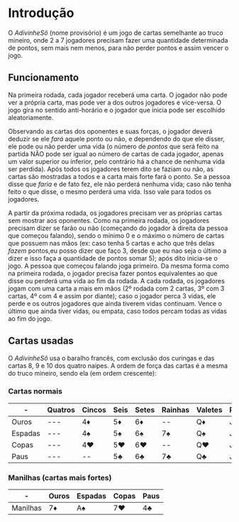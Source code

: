 [comment]: <> (Aqui é onde estará as regras do jogo, cartas necessárias e afins.)

# Introdução

O *AdivinheSô* (nome provisório) é um jogo de cartas semelhante ao truco mineiro, onde 2 a 
7 jogadores precisam fazer uma quantidade determinada de pontos, sem mais nem menos, para 
não perder pontos e assim vencer o jogo.

## Funcionamento

Na primeira rodada, cada jogador receberá uma carta. O jogador não pode ver a própria carta, 
mas pode ver a dos outros jogadores e vice-versa. O jogo gira no sentido anti-horário e 
o jogador que inicia pode ser escolhido aleatoriamente. 

Observando as cartas dos oponentes e suas forças, o jogador deverá deduzir se ele *fará* aquele
ponto ou não, e dependendo do que ele disser, ele pode ou não perder uma vida (o número de *pontos*
que será feito na partida NÃO pode ser igual ao número de cartas de cada jogador, apenas um valor 
superior ou inferior, pelo contrário há a chance de nenhuma vida ser perdida).
Após todos os jogadores terem dito se faziam ou não, as cartas são mostradas a todos e a carta
mais forte fará o ponto.
Se a pessoa disse que *faria* e de fato fez, ele não perderá nenhuma vida; caso não tenha feito
o que disse, o mesmo perderá uma vida. Isso vale para todos os jogadores.

A partir da próxima rodada, os jogadores precisam ver as próprias cartas sem mostrar aos oponentes.
Como na primeira rodada, os jogadores precisam dizer se farão ou não (começando do jogador à direita 
da pessoa que começou falando), sendo o mínimo 0 e o máximo o número de cartas que possuem nas mãos 
(ex: caso tenha 5 cartas e acho que três delas *fazem* pontos,eu posso dizer que faço 3, desde que 
eu nao seja o último a dizer e isso faça a quantidade de pontos somar 5); após dito inicia-se o jogo. 
A pessoa que começou falando joga primeiro. Da mesma forma como na primeira rodada, o jogador precisa 
fazer pontos equivalentes ao que disse ou perderá uma vida ao fim da rodada. A cada rodada, os jogadores 
jogam com uma carta a mais em mãos (2º rodada com 2 cartas, 3º com 3 cartas, 4º com 4 e assim por diante);
caso o jogador perca 3 vidas, ele perde e os outros jogadores que ainda tiverem vidas continuam. Vence o 
último que ainda tiver vidas, ou empata, caso todos percam todas as vidas ao fim do jogo. 

## Cartas usadas

O *AdivinheSô* usa o baralho francês, com exclusão dos curingas e das cartas 8, 9 e 10 dos quatro naipes.
A ordem de força das cartas é a mesma do truco mineiro, sendo ela (em ordem crescente):

### Cartas normais

| - | Quatros | Cincos | Seis | Setes | Rainhas | Valetes | Reis | Ases | *Duques* | *Ternos* |
| --- | --- | --- | --- | --- | --- | --- | --- | --- | --- | --- |
| Ouros | --- | 4♦ | 5♦ | 6♦ | -- | Q♦ | J♦ | K♦ | A♦ | 2♦ | 3♦ | 
| Espadas | --- | 4♠ | 5♠ | 6♠ | 7♠ | Q♠ | J♠ | K♠ | -- | 2♠ | 3♠ | 
| Copas | --- | 4♥ | 5♥ | 6♥ | -- | Q♥ | J♥ | K♥ | A♥ | 2♥ | 3♥ | 
| Paus | --- | -- | 5♣ | 6♣ | 7♣ | Q♣ | J♣ | K♣ | A♣ | 2♣ | 3♣ | 

### Manilhas (cartas mais fortes)

| - | Ouros | Espadas | Copas | Paus |
| --- | --- | --- | --- | --- |
| Manilhas | 7♦ | A♠ | 7♥ | 4♣ |